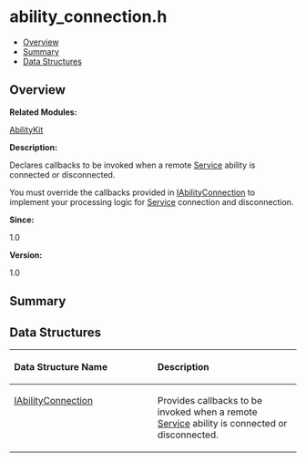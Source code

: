 # ability\_connection.h<a name="ZH-CN_TOPIC_0000001055358066"></a>

-   [Overview](#section1387016606165625)
-   [Summary](#section1516487527165625)
-   [Data Structures](#nested-classes)

## **Overview**<a name="section1387016606165625"></a>

**Related Modules:**

[AbilityKit](AbilityKit.md)

**Description:**

Declares callbacks to be invoked when a remote  [Service](Service.md)  ability is connected or disconnected. 

You must override the callbacks provided in  [IAbilityConnection](IAbilityConnection.md)  to implement your processing logic for  [Service](Service.md)  connection and disconnection.

**Since:**

1.0

**Version:**

1.0

## **Summary**<a name="section1516487527165625"></a>

## Data Structures<a name="nested-classes"></a>

<a name="table691955254165625"></a>
<table><thead align="left"><tr id="row1858016212165625"><th class="cellrowborder" valign="top" width="50%" id="mcps1.1.3.1.1"><p id="p1731082687165625"><a name="p1731082687165625"></a><a name="p1731082687165625"></a>Data Structure Name</p>
</th>
<th class="cellrowborder" valign="top" width="50%" id="mcps1.1.3.1.2"><p id="p1406998290165625"><a name="p1406998290165625"></a><a name="p1406998290165625"></a>Description</p>
</th>
</tr>
</thead>
<tbody><tr id="row1871296667165625"><td class="cellrowborder" valign="top" width="50%" headers="mcps1.1.3.1.1 "><p id="p1350802149165625"><a name="p1350802149165625"></a><a name="p1350802149165625"></a><a href="IAbilityConnection.md">IAbilityConnection</a></p>
</td>
<td class="cellrowborder" valign="top" width="50%" headers="mcps1.1.3.1.2 "><p id="p1099012713165625"><a name="p1099012713165625"></a><a name="p1099012713165625"></a>Provides callbacks to be invoked when a remote <a href="Service.md">Service</a> ability is connected or disconnected. </p>
</td>
</tr>
</tbody>
</table>

